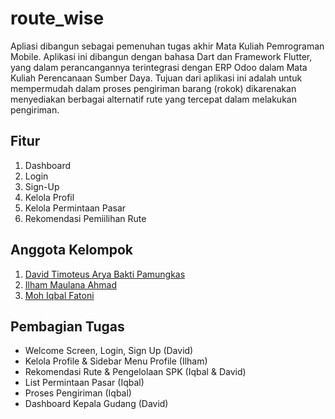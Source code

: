 # route_wise

Apliasi dibangun sebagai pemenuhan tugas akhir Mata Kuliah Pemrograman Mobile. Aplikasi ini dibangun dengan bahasa Dart dan Framework Flutter, yang dalam perancangannya terintegrasi dengan ERP Odoo dalam Mata Kuliah Perencanaan Sumber Daya. Tujuan dari aplikasi ini adalah untuk mempermudah dalam proses pengiriman barang (rokok) dikarenakan menyediakan berbagai alternatif rute yang tercepat dalam melakukan pengiriman.

## Fitur
1) Dashboard
2) Login
3) Sign-Up
4) Kelola Profil
5) Kelola Permintaan Pasar
6) Rekomendasi Pemiilihan Rute

## Anggota Kelompok
1) [David Timoteus Arya Bakti Pamungkas](https://github.com/DavidTimoteus)
2) [Ilham Maulana Ahmad](https://github.com/Maulanailham289)
3) [Moh Iqbal Fatoni](https://github.com/iqbalfatoni10)

## Pembagian Tugas
- Welcome Screen, Login, Sign Up (David)
- Kelola Profile & Sidebar Menu Profile (Ilham)
- Rekomendasi Rute & Pengelolaan SPK (Iqbal & David)
- List Permintaan Pasar (Iqbal)
- Proses Pengiriman (Iqbal)
- Dashboard Kepala Gudang (David)
